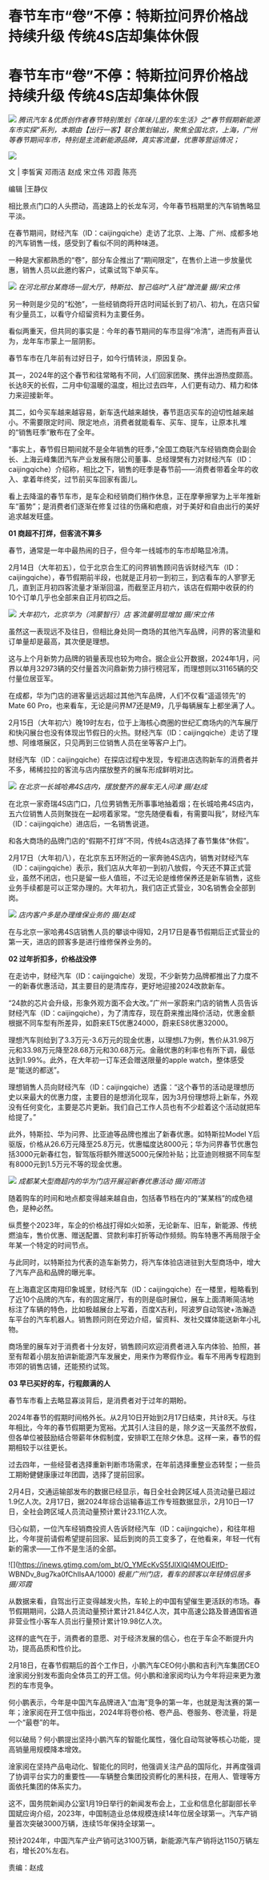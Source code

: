 # 春节车市“卷”不停：特斯拉问界价格战持续升级 传统4S店却集体休假

# 春节车市“卷”不停：特斯拉问界价格战持续升级 传统4S店却集体休假

![](https://inews.gtimg.com/news_bt/O_LjiFr7stk-3T3rhYRA8xS3Gb7BKl6ZomkMtyVZLQQtgAA/1000)
_腾讯汽车
&优质创作者春节特别策划《年味儿里的车生活》之“春节假期新能源车市实探”系列，本期由【出行一客】联合策划输出，聚焦全国北京，上海，广州等春节期间车市，特别是主流新能源品牌，真实客流量，优惠等营运情况；_

![](https://inews.gtimg.com/om_bt/ON1Lq2NDrgVpoZncwCmv1VZ6cUAhB5b_IBwbfrv8dLAlkAA/1000)

文 | 李皙寅 邓雨洁 赵成 宋立伟 邓霞 陈亮

编辑 |王静仪

相比景点门口的人头攒动，高速路上的长龙车河，今年春节档期里的汽车销售略显平淡。

在春节期间，财经汽车（ID：caijingqiche）走访了北京、上海、广州、成都多地的汽车销售一线，感受到了看似不同的两种味道。

一种是大家都熟悉的“卷”，部分车企推出了“期间限定”，在售价上进一步放量优惠，销售人员以此邀约客户，试乘试驾下单买车。

![](https://inews.gtimg.com/om_bt/OhzJTHwzIdkU4w7gWOiitOlNEJ84egd61cEqpe9s03QY4AA/1000)
_在河北邢台某商场一层大厅，特斯拉、智己临时“入驻”蹭流量 摄/宋立伟_

另一种则是少见的“松弛”，一些经销商将开店时间延长到了初八、初九，在店只留有少量员工，以看守介绍留资料为主要任务。

看似两重天，但共同的事实是：今年的春节期间的车市显得“冷清”，进而有声音认为，龙年车市蒙上一层阴影。

春节车市在几年前有过好日子，如今行情转淡，原因复杂。

其一，2024年的这个春节和往常略有不同，人们回家团聚、携伴出游热度颇高。长达8天的长假，二月中旬温暖的温度，相比过去四年，人们更有动力、精力和体力来迎接新年。

其二，如今买车越来越容易，新车迭代越来越快，春节逛店买车的迫切性越来越小。不需要限定时间、限定地点，消费者就能看车、买车、提车，让原本扎堆的“销售旺季”散布在了全年。

“事实上，春节假日期间就不是全年销售的旺季，”全国工商联汽车经销商商会副会长、上海云峰集团汽车产业发展有限公司董事、总经理樊有力对财经汽车（ID：caijingqiche）介绍称，相比之下，销售的旺季是春节前——消费者带着全年的收入、拿着年终奖，过节前买车回家有面儿。

看上去降温的春节车市，是车企和经销商们稍作休息，正在摩拳擦掌为上半年推新车“蓄势”；是消费者们逐渐在修复过往的伤痛和疤痕，对于美好和自由出行的美好追求越发旺盛。

**01 商超不打烊，但客流不算多**

春节，通常是一年中最热闹的日子，但今年一线城市的车市却略显冷清。

2月14日（大年初五），位于北京合生汇的问界销售顾问告诉财经汽车（ID：caijingqiche），春节假期前半段，也就是正月初一到初三，到店看车的人寥寥无几，直到正月初四客流量才渐渐回温，而截至正月初六，该店在假期中收获的约10个订单几乎也全部来自正月初四之后。

![](https://inews.gtimg.com/om_bt/OR7RQ0ByjC8GxQnTGyE2HCD40t4DdoaHLCS7FxrO74GwUAA/1000)
_大年初六，北京华为（鸿蒙智行）店 客流量明显增加 摄/宋立伟_

虽然这一表现远不及往日，但相比身处同一商场的其他汽车品牌，问界的客流量和订单量却是最高，其次便是理想。

这与上个月新势力品牌的销量表现也较为吻合。据企业公开数据，2024年1月，问界以单月32973辆的交付量首次问鼎新势力排行榜冠军，而理想则以31165辆的交付量位居亚军。

在成都，华为门店的进客量远远超过其他汽车品牌，人们不仅看“遥遥领先”的Mate 60 Pro，也来看车，无论是问界M7还是M9，几乎每辆展车上都坐满了人。

2月15日（大年初六）晚19时左右，位于上海核心商圈的世纪汇商场内的汽车展厅和快闪展台也没有体现出节假日的火热。财经汽车（ID：caijingqiche）走访了理想、阿维塔展区，只见两到三位销售人员在坐等客户上门。

财经汽车（ID：caijingqiche）在探店过程中发现，专程进店选购新车的消费者并不多，稀稀拉拉的客流与店内摆放整齐的展车形成鲜明对比。

![](https://inews.gtimg.com/om_bt/OHXlyL7tfO9UKj0kx_DnpQgGhF3Wj8d3STx6tGRfCfTvIAA/1000)
_在北京一长城哈弗4S店内，摆放整齐的展车无人问津 摄/赵成_

在北京一家奇瑞4S店门口，几位男销售无所事事地抽着烟；在长城哈弗4S店内，五六位销售人员则聚拢在一起唠着家常。“您先随便看看，有需要叫我”，财经汽车（ID：caijingqiche）进店后，一名销售说道。

和各大商场的品牌门店的“假期不打烊”不同，传统4s店选择了春节集体“休假”。

2月17日（大年初八），在北京东五环附近的一家奔驰4S店内，销售对财经汽车（ID：caijingqiche）表示，我们店从大年初一到初八放假，今天还不算正式营业，虽然不闭店，也只是留一些人值班，不过无论是维修保养还是新车销售，这些业务手续都是可以正常办理的。大年初九，我们店正式营业，30名销售会全部到岗。

![](https://inews.gtimg.com/om_bt/O97DejfHntazhJpjkKhawFZGVSacaHyIv6cHvuCEtck1EAA/1000)
_店内客户多是办理维保业务的 摄/赵成_

在与北京一家哈弗4S店销售人员的攀谈中得知，2月17日是春节假期后正式营业的第一天，进店的顾客多是进行维修保养业务的。

**02 过年折扣多，价格战没停**

在走访中，财经汽车（ID：caijingqiche）发现，不少新势力品牌都推出了力度不一的新春优惠活动，其主要目的是清库存，更好地迎接2024改款新车。

“24款的芯片会升级，形象外观方面不会大改。”广州一家蔚来门店的销售人员告诉财经汽车（ID：caijingqiche），为了清库存，现在蔚来推出降价活动，优惠金额根据不同车型有所差异，如蔚来ET5优惠24000，蔚来ES8优惠32000。

理想汽车则给到了3.3万元-3.6万元的现金优惠，以理想L7为例，售价从31.98万元和33.98万元降至28.68万元和30.68万元。金融优惠的利率也有所下调，最低达到1.99%。此外，在大年初一订车还会赠送限量的apple
watch，整体感受是“能送的都送”。

理想销售人员向财经汽车（ID：caijingqiche）透露：“这个春节的活动是理想历史以来最大的优惠力度，主要目的是想消化现车，因为3月份理想将上新车，外观没有任何变化，主要是芯片更新。我们自己工作人员也有不少趁着这个活动就把车给提了。”

此外，特斯拉、华为问界、比亚迪等品牌也推出了新春优惠。如特斯拉Model
Y后驱版，价格从26.6万元降至25.8万元，优惠幅度达8000元；华为问界春节优惠包括3000元新春红包，智驾版将额外赠送5000元保险补贴；比亚迪则根据不同车型有8000元到1.5万元不等的现金优惠。

![](https://inews.gtimg.com/om_bt/OpNnXlnWxecGqmPKzsAI4roSMhdOfmWdCsYYXR8tOqCzoAA/1000)
_成都某大型商超内的华为门店开展迎新春优惠活动 摄/邓雨洁_

随着购车的时间和地点都变得越来越自由，包括春节档在内的“某某档”的成色褪色，是种必然。

纵贯整个2023年，车企的价格战打得如火如荼，无论新车、旧车，新能源、传统燃油车，售价优惠、赠送配置、贷款利率打折等动作频频。购车特惠不再局限于全年某一个特定的时间节点。

与此同时，以特斯拉为代表的造车新势力，将汽车体验店进驻到大型商场中，增大了汽车产品和品牌的曝光率。

在上海嘉定区南翔印象城里，财经汽车（ID：caijingqiche）在一楼里，粗略看到了近10个品牌的汽车，有的固定展厅，有的则是临时展位，展车上面清晰简洁地标注了车辆的特色，比如极越展台上写着，百度X吉利，阿波罗自动驾驶+浩瀚造车平台的汽车机器人。销售顾问则在旁边介绍，留资料、发社交媒体能送新年小礼物。

商场里的展车对于消费者十分友好，销售顾问欢迎消费者进入车内体验、拍照，甚至有帮着小朋友拍讲新能源汽车发展史，用来作为寒假作业。看车不用再专程跑到市郊的销售店铺，还能预约试驾。

**03 早已买好的车，行程颇满的人**

春节车市看上去略显寡淡背后，是消费者对于过年的期盼。

2024年春节的假期时间格外长。从2月10日开始到2月17日结束，共计8天。与往年相比，今年的春节假期更为宽裕。尤其引人注目的是，除夕这一天虽然不放假，但各单位被鼓励结合带薪年休假制度，安排职工在除夕休息。这样一来，春节的假期相较于以往更长。

过去四年，一些经营者选择重新判断市场需求，在年前选择重整业态转型；一些员工期盼健健康康过年团圆，选择了提前回家。

2月4日，交通运输部发布的数据已经显示，每日全社会跨区域人员流动量已超过1.9亿人次。2月17日，据2024年综合运输春运工作专班数据显示，2月10日—17日，全社会跨区域人员流动量预计累计23.11亿人次。

归心似箭，一位汽车经销商投资人告诉财经汽车（ID：caijingqiche），和往年相比，今年提前请假希望提前回家、延后到岗的员工变多了，在他看来，年轻一代有新的需求——工作不是生活的全部。

![](https://inews.gtimg.com/om_bt/O_YMEcKvS5fJIXlQI4MOUElfD-
WBNDv_8ug7ka0fChIlsAA/1000) _极氪广州门店，看车的顾客以年轻情侣居多 摄/邓霞_

从数据来看，自驾出行正变得越发火热，车轮上的中国有望催生更活跃的市场。春节假期期间，公路人员流动量预计累计21.84亿人次，其中高速公路及普通国省道非营业性小客车人员出行量预计累计19.98亿人次。

这样的底气在于，消费者的意愿、对于经济发展的信心，也在于车企不断提升内功，提高品质和性价比。

2月18日，在春节假期后的首个工作日，小鹏汽车CEO何小鹏和吉利汽车集团CEO淦家阅分别发布面向全体员工的开工信。何小鹏和淦家阅均认为今年将迎来更为激烈的车市竞争。

何小鹏表示，今年是中国汽车品牌进入“血海”竞争的第一年，也就是淘汰赛的第一年；淦家阅在开工信中指出，2024年将卷价格、卷产品、卷服务、卷流量，将是一个“最卷”的年。

何以破局？何小鹏提出坚持小鹏汽车的智能化属性，强化自动驾驶等核心功能，提高销量用规模降本增效。

淦家阅在坚持产品电动化、智能化的同时，他强调关注产品的国际化，并再度强调了协调平台实力的重要性——车辆整合集团投资孵化的黑科技，在用人、管理等方面依托集团的体系实力。

这不，国务院新闻办公室1月19日举行的新闻发布会上，工业和信息化部副部长辛国斌应询介绍，2023年，中国制造业总体规模连续14年位居全球第一。汽车产销量首次突破3000万辆，连续15年保持全球第一。

预计2024年，中国汽车产业产销可达3100万辆，新能源汽车产销将达1150万辆左右，增长20%左右。

责编：赵成

